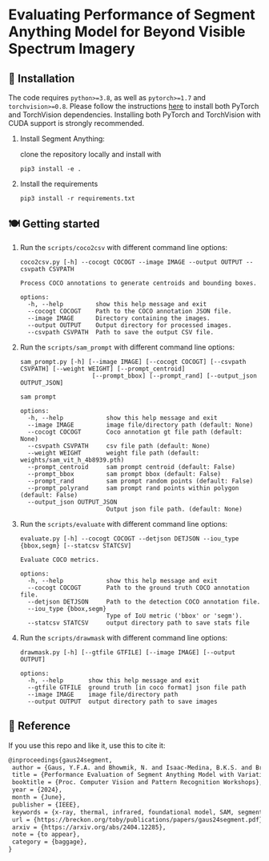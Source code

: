 # Evaluating Performance of Segment Anything Model for Beyond Visible Spectrum Imagery

## :wrench: Installation

The code requires `python>=3.8`, as well as `pytorch>=1.7` and `torchvision>=0.8`. Please follow the instructions [here](https://pytorch.org/get-started/locally/) to install both PyTorch and TorchVision dependencies. Installing both PyTorch and TorchVision with CUDA support is strongly recommended.

1. Install Segment Anything:

    clone the repository locally and install with

    ~~~
    pip3 install -e .
    ~~~
2. Install the requirements
    ~~~
    pip3 install -r requirements.txt
    ~~~

## :plate_with_cutlery: Getting started

1. Run the `scripts/coco2csv` with different command line options:

    ~~~
    coco2csv.py [-h] --cocogt COCOGT --image IMAGE --output OUTPUT --csvpath CSVPATH

    Process COCO annotations to generate centroids and bounding boxes.

    options:
      -h, --help         show this help message and exit
      --cocogt COCOGT    Path to the COCO annotation JSON file.
      --image IMAGE      Directory containing the images.
      --output OUTPUT    Output directory for processed images.
      --csvpath CSVPATH  Path to save the output CSV file.
    ~~~

2. Run the `scripts/sam_prompt` with different command line options:

    ~~~
    sam_prompt.py [-h] [--image IMAGE] [--cocogt COCOGT] [--csvpath CSVPATH] [--weight WEIGHT] [--prompt_centroid]
                        [--prompt_bbox] [--prompt_rand] [--output_json OUTPUT_JSON]

    sam prompt

    options:
      -h, --help            show this help message and exit
      --image IMAGE         image file/directory path (default: None)
      --cocogt COCOGT       Coco annotation gt file path (default: None)
      --csvpath CSVPATH     csv file path (default: None)
      --weight WEIGHT       weight file path (default: weights/sam_vit_h_4b8939.pth)
      --prompt_centroid     sam prompt centroid (default: False)
      --prompt_bbox         sam prompt bbox (default: False)
      --prompt_rand         sam prompt random points (default: False)
      --prompt_polyrand     sam prompt rand points within polygon (default: False)
      --output_json OUTPUT_JSON
                            Output json file path. (default: None)
    ~~~

3. Run the `scripts/evaluate` with different command line options:

    ~~~
    evaluate.py [-h] --cocogt COCOGT --detjson DETJSON --iou_type {bbox,segm} [--statcsv STATCSV]

    Evaluate COCO metrics.

    options:
      -h, --help            show this help message and exit
      --cocogt COCOGT       Path to the ground truth COCO annotation file.
      --detjson DETJSON     Path to the detection COCO annotation file.
      --iou_type {bbox,segm}
                            Type of IoU metric ('bbox' or 'segm').
      --statcsv STATCSV     output directory path to save stats file
    ~~~

4. Run the `scripts/drawmask` with different command line options:

    ~~~
    drawmask.py [-h] [--gtfile GTFILE] [--image IMAGE] [--output OUTPUT]

    options:
      -h, --help       show this help message and exit
      --gtfile GTFILE  ground truth [in coco format] json file path
      --image IMAGE    image file/directory path
      --output OUTPUT  output directory path to save images
    ~~~


## :frog: Reference
If you use this repo and like it, use this to cite it:
```tex
@inproceedings{gaus24segment,
 author = {Gaus, Y.F.A. and Bhowmik, N. and Isaac-Medina, B.K.S. and Breckon, T.P.},
 title = {Performance Evaluation of Segment Anything Model with Variational Prompting for Application to Non-Visible Spectrum Imagery},
 booktitle = {Proc. Computer Vision and Pattern Recognition Workshops},
 year = {2024},
 month = {June},
 publisher = {IEEE},
 keywords = {x-ray, thermal, infrared, foundational model, SAM, segmentation, semantic segmentation, instance segmantation},
 url = {https://breckon.org/toby/publications/papers/gaus24segment.pdf},
 arxiv = {https://arxiv.org/abs/2404.12285},
 note = {to appear},
 category = {baggage},
}
```
